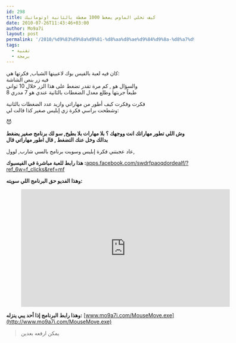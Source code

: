 ```yaml
---
id: 298
title: كيف تخلي الماوس يضغط 1000 ضغطة بالثانية اوتوماتيك
date: 2010-07-26T11:43:46+03:00
author: Mo9a7i
layout: post
permalink: '/2010/%d9%83%d9%8a%d9%81-%d8%aa%d8%ae%d9%84%d9%8a-%d8%a7%d9%84%d9%85%d8%a7%d9%88%d8%b3-%d9%8a%d8%b6%d8%ba%d8%b7-1000-%d8%b6%d8%ba%d8%b7%d8%a9-%d8%a8%d8%a7%d9%84%d8%ab%d8%a7%d9%86%d9%8a%d8%a9-%d8%a7%d9%88/'
tags:
  - تقنية
  - برمجة
---
```

كان فيه لعبة بالفيس بوك لاعبينها الشباب, فكرتها هي:  
فيه زر بنص الشاشة  
والسؤال هو , كم مرة تقدر تضغط على هذا الزر خلال 10 ثواني  
طبعاً جربتها وطلع معدل الضغطات بالثانية عندي هو 7 مدري 8

فكرت وفكرت كيف أطور من مهاراتي وازيد عدد الضغطات بالثانية  
وشطحت براسي فكرة زي إبليس صغير كذا قالت لي:

😈

**وش اللي تطور مهاراتك انت ووجهك ؟ بلا مهارات بلا بطيخ, سو لك برنامج صغير يضغط بدالك وخل عنك التضغط , قال اطور مهاراتي قال**

عاد عجبتني فكرة إبليس وسويت برنامج بالسي شارب, لوول,

**هذا رابط للعبة مباشرة في الفيسبوك :**[apps.facebook.com/swdrfpaoqdordealf/?ref\_6w=f\_clicks&ref=mf](http://apps.facebook.com/swdrfpaoqdordealf/?ref_6w=f_clicks&ref=mf)

**وهذا الفديو حق البرنامج اللي سويته:** 

<figure class="video_container">
  <iframe width="560" height="315" src="http://www.youtube.com/watch?v=wJmY6zfs5Xw" frameborder="0" allow="accelerometer; autoplay; clipboard-write; encrypted-media; gyroscope; picture-in-picture" allowfullscreen></iframe>
</figure>


**وهذا رابط البرنامج إذا أحد يبي ينزله:** [www.mo9a7i.com/MouseMove.exe](http://www.mo9a7i.com/MouseMove.exe)
> يمكن ارفعه بعدين
